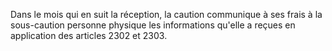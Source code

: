 Dans le mois qui en suit la réception, la caution communique à ses frais à la sous-caution personne physique les informations qu'elle a reçues en application des articles 2302 et 2303.
